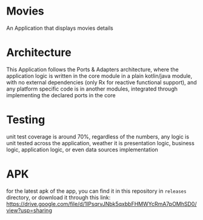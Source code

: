 # Movies
An Application that displays movies details

# Architecture
This Application follows the Ports & Adapters architecture, where the application logic is written in the core module in a plain kotlin/java module, with no external dependencies (only Rx for reactive functional support), and any platform specific code is in another modules, integrated through implementing the declared ports in the core

# Testing
unit test coverage is around 70%, regardless of the numbers, any logic is unit tested across the application, weather it is presentation logic, business logic, application logic, or even data sources implementation

# APK
for the latest apk of the app, you can find it in this repository in `releases` directory, or download it through this link: https://drive.google.com/file/d/1lPsqrvJNbk5qxbbFHMWYcRmA7pOMhSD0/view?usp=sharing
